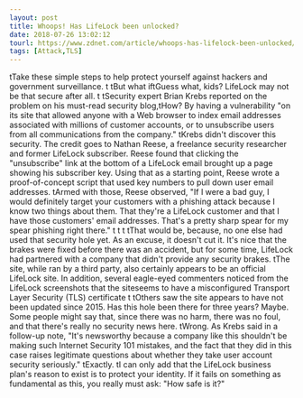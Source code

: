 ```yaml
---
layout: post
title: Whoops! Has LifeLock been unlocked?
date: 2018-07-26 13:02:12
tourl: https://www.zdnet.com/article/whoops-has-lifelock-been-unlocked/
tags: [Attack,TLS]
---
```

 tTake these simple steps to help protect yourself against hackers and government surveillance. t tBut what iftGuess what, kids? LifeLock may not be that secure after all. t tSecurity expert Brian Krebs reported on the problem on his must-read security blog,tHow? By having a vulnerability "on its site that allowed anyone with a Web browser to index email addresses associated with millions of customer accounts, or to unsubscribe users from all communications from the company." tKrebs didn't discover this security. The credit goes to Nathan Reese, a freelance security researcher and former LifeLock subscriber. Reese found that clicking the "unsubscribe" link at the bottom of a LifeLock email brought up a page showing his subscriber key. Using that as a starting point, Reese wrote a proof-of-concept script that used key numbers to pull down user email addresses. tArmed with those, Reese observed, "If I were a bad guy, I would definitely target your customers with a phishing attack because I know two things about them. That they're a LifeLock customer and that I have those customers' email addresses. That's a pretty sharp spear for my spear phishing right there." t t t tThat would be, because, no one else had used that security hole yet. As an excuse, it doesn't cut it. It's nice that the brakes were fixed before there was an accident, but for some time, LifeLock had partnered with a company that didn't provide any security brakes. tThe site, while ran by a third party, also certainly appears to be an official LifeLock site. In addition, several eagle-eyed commenters noticed from the LifeLock screenshots that the siteseems to have a misconfigured Transport Layer Security (TLS) certificate t tOthers saw the site appears to have not been updated since 2015. Has this hole been there for three years? Maybe. Some people might say that, since there was no harm, there was no foul, and that there's really no security news here. tWrong. As Krebs said in a follow-up note, "It's newsworthy because a company like this shouldn't be making such Internet Security 101 mistakes, and the fact that they did in this case raises legitimate questions about whether they take user account security seriously." tExactly. tI can only add that the LifeLock business plan's reason to exist is to protect your identity. If it fails on something as fundamental as this, you really must ask: "How safe is it?"
